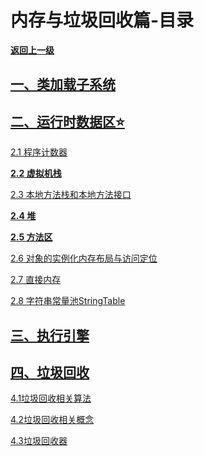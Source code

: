 # 内存与垃圾回收篇-目录

**[返回上一级](../README.md)**

## [一、类加载子系统](类加载子系统.md)

## [二、运行时数据区⭐](运行时数据区概述.md)

[2.1 程序计数器](程序计数器.md)

**[2.2 虚拟机栈](虚拟机栈.md)**

[2.3 本地方法栈和本地方法接口](本地方法栈和本地方法接口.md)

**[2.4 堆](堆.md)**

**[2.5 方法区](方法区.md)**

[2.6 对象的实例化内存布局与访问定位](对象的实例化内存布局与访问定位.md)

[2.7 直接内存](直接内存.md)

[2.8 字符串常量池StringTable](StringTable.md)

## [三、执行引擎](执行引擎.md)

## [四、垃圾回收](垃圾回收概述.md)

[4.1垃圾回收相关算法](垃圾回收相关算法.md)

[4.2垃圾回收相关概念](垃圾回收相关概念.md)

[4.3垃圾回收器](垃圾回收器.m)











